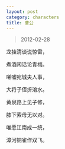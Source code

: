 ```yaml
---
layout: post
category: characters
title: 曹公
---
```


> 2012-02-28

龙挂清谈说惊雷，

煮酒闲话论青梅。

唏嘘宛城夫人事，

大将子侄折淯水。

黄泉路上见子修，

膝下索母无以对。

唯愿江南成一统，

漳河铜雀作双飞。
